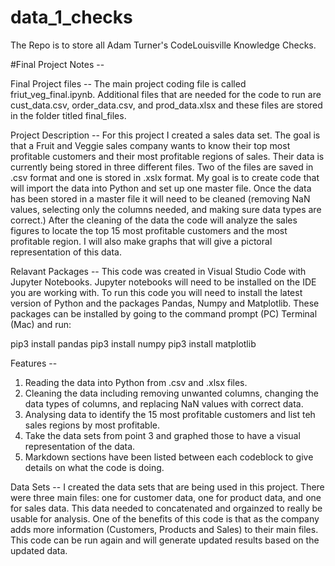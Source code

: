 # data_1_checks
The Repo is to store all Adam Turner's CodeLouisville Knowledge Checks.

#Final Project Notes -- 

Final Project files -- 
The main project coding file is called friut_veg_final.ipynb. Additional files that are needed for the code to run are cust_data.csv, order_data.csv, and prod_data.xlsx and these files are stored in the folder titled final_files.

Project Description -- 
For this project I created a sales data set. The goal is that a Fruit and Veggie sales company wants to know their top most profitable customers and their most profitable regions of sales. Their data is currently being stored in three different files. Two of the files are saved in .csv format and one is stored in .xslx format. My goal is to create code that will import the data into Python and set up one master file. Once the data has been stored in a master file it will need to be cleaned (removing NaN values, selecting only the columns needed, and making sure data types are correct.) After the cleaning of the data the code will analyze the sales figures to locate the top 15 most profitable customers and the most profitable region. I will also make graphs that will give a pictoral representation of this data.

Relavant Packages -- 
This code was created in Visual Studio Code with Jupyter Notebooks. Jupyter notebooks will need to be installed on the IDE you are working with. To run this code you will need to install the latest version of Python and the packages Pandas, Numpy and Matplotlib. These packages can be installed by going to the command prompt (PC) Terminal (Mac) and run:

pip3 install pandas
pip3 install numpy
pip3 install matplotlib

Features -- 
1. Reading the data into Python from .csv and .xlsx files. 
2. Cleaning the data including removing unwanted columns, changing the data types of columns, and replacing NaN values with correct data. 
3. Analysing data to identify the 15 most profitable customers and list teh sales regions by most profitable.
4. Take the data sets from point 3 and graphed those to have a visual representation of the data. 
5. Markdown sections have been listed between each codeblock to give details on what the code is doing.

Data Sets -- 
I created the data sets that are being used in this project. There were three main files: one for customer data, one for product data, and one for sales data. This data needed to concatenated and orgainzed to really be usable for analysis. One of the benefits of this code is that as the company adds more information (Customers, Products and Sales) to their main files. This code can be run again and will generate updated results based on the updated data. 
